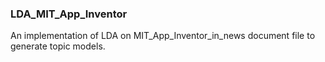 ### LDA_MIT_App_Inventor

An implementation of LDA on MIT_App_Inventor_in_news document file to generate topic models.
